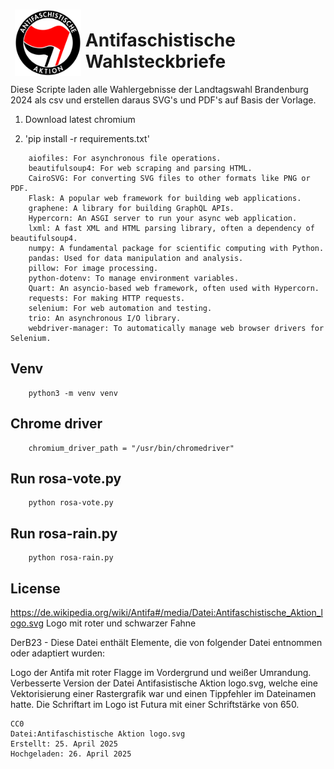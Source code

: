 <img src="https://github.com/ussiemer/rosa-rain/blob/main/Antifaschistische_Aktion_logo.svg" style="float:left;padding:7px;" width="21%"/>

# Antifaschistische Wahlsteckbriefe
Diese Scripte laden alle Wahlergebnisse der Landtagswahl Brandenburg 2024 als csv und erstellen daraus SVG's und PDF's auf Basis der Vorlage.

1. Download latest chromium

2. 'pip install -r requirements.txt'

```
    aiofiles: For asynchronous file operations.
    beautifulsoup4: For web scraping and parsing HTML.
    CairoSVG: For converting SVG files to other formats like PNG or PDF.
    Flask: A popular web framework for building web applications.
    graphene: A library for building GraphQL APIs.
    Hypercorn: An ASGI server to run your async web application.
    lxml: A fast XML and HTML parsing library, often a dependency of beautifulsoup4.
    numpy: A fundamental package for scientific computing with Python.
    pandas: Used for data manipulation and analysis.
    pillow: For image processing.
    python-dotenv: To manage environment variables.
    Quart: An asyncio-based web framework, often used with Hypercorn.
    requests: For making HTTP requests.
    selenium: For web automation and testing.
    trio: An asynchronous I/O library.
    webdriver-manager: To automatically manage web browser drivers for Selenium.
```
    
## Venv
```
    python3 -m venv venv
```

## Chrome driver
```
    chromium_driver_path = "/usr/bin/chromedriver"
```

## Run rosa-vote.py
```
    python rosa-vote.py
```

## Run rosa-rain.py
```
    python rosa-rain.py
```

## License
https://de.wikipedia.org/wiki/Antifa#/media/Datei:Antifaschistische_Aktion_logo.svg
Logo mit roter und schwarzer Fahne

DerB23 - Diese Datei enthält Elemente, die von folgender Datei entnommen oder adaptiert wurden:

Logo der Antifa mit roter Flagge im Vordergrund und weißer Umrandung. Verbesserte Version der Datei Antifasistische Aktion logo.svg, welche eine Vektorisierung einer Rastergrafik war und einen Tippfehler im Dateinamen hatte. Die Schriftart im Logo ist Futura mit einer Schriftstärke von 650.

    CC0
    Datei:Antifaschistische Aktion logo.svg
    Erstellt: 25. April 2025
    Hochgeladen: 26. April 2025

